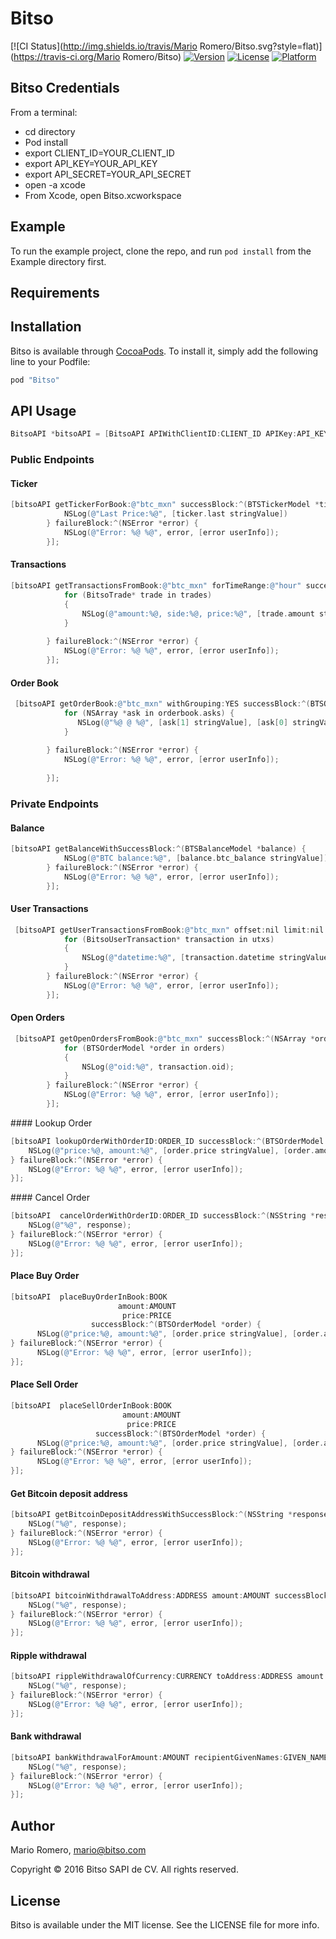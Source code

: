 # Bitso

[![CI Status](http://img.shields.io/travis/Mario Romero/Bitso.svg?style=flat)](https://travis-ci.org/Mario Romero/Bitso)
[![Version](https://img.shields.io/cocoapods/v/Bitso.svg?style=flat)](http://cocoapods.org/pods/Bitso)
[![License](https://img.shields.io/cocoapods/l/Bitso.svg?style=flat)](http://cocoapods.org/pods/Bitso)
[![Platform](https://img.shields.io/cocoapods/p/Bitso.svg?style=flat)](http://cocoapods.org/pods/Bitso)

## Bitso Credentials
From a terminal:
  - cd directory
  - Pod install
  - export CLIENT_ID=YOUR_CLIENT_ID
  - export API_KEY=YOUR_API_KEY
  - export API_SECRET=YOUR_API_SECRET
  - open -a xcode
  - From Xcode, open Bitso.xcworkspace
  


## Example

To run the example project, clone the repo, and run `pod install` from the Example directory first.

## Requirements

## Installation

Bitso is available through [CocoaPods](http://cocoapods.org). To install
it, simply add the following line to your Podfile:

```ruby
pod "Bitso"
```

## API Usage
```objective-c
BitsoAPI *bitsoAPI = [BitsoAPI APIWithClientID:CLIENT_ID APIKey:API_KEY APISecret:API_SECRET];
```

### Public Endpoints

#### Ticker
```objective-c
[bitsoAPI getTickerForBook:@"btc_mxn" successBlock:^(BTSTickerModel *ticker) {
            NSLog(@"Last Price:%@", [ticker.last stringValue])
        } failureBlock:^(NSError *error) {
            NSLog(@"Error: %@ %@", error, [error userInfo]);
        }];
```
#### Transactions
```objective-c
[bitsoAPI getTransactionsFromBook:@"btc_mxn" forTimeRange:@"hour" successBlock:^(NSArray *trades) {
            for (BitsoTrade* trade in trades)
            {
                NSLog(@"amount:%@, side:%@, price:%@", [trade.amount stringValue], trade.side, [trade.price stringValue]);
            }
            
        } failureBlock:^(NSError *error) {
            NSLog(@"Error: %@ %@", error, [error userInfo]);
        }];
```

#### Order Book

```objective-c
 [bitsoAPI getOrderBook:@"btc_mxn" withGrouping:YES successBlock:^(BTSOrderBookModel *orderbook) {
            for (NSArray *ask in orderbook.asks) {
               NSLog(@"%@ @ %@", [ask[1] stringValue], [ask[0] stringValue]);
            }
            
        } failureBlock:^(NSError *error) {
            NSLog(@"Error: %@ %@", error, [error userInfo]);
            
        }];
```

### Private Endpoints

#### Balance
```objective-c
[bitsoAPI getBalanceWithSuccessBlock:^(BTSBalanceModel *balance) {
            NSLog(@"BTC balance:%@", [balance.btc_balance stringValue]);
        } failureBlock:^(NSError *error) {
            NSLog(@"Error: %@ %@", error, [error userInfo]);
        }];
```

#### User Transactions
```objective-c
 [bitsoAPI getUserTransactionsFromBook:@"btc_mxn" offset:nil limit:nil sort:nil successBlock:^(NSArray *utxs) {
            for (BitsoUserTransaction* transaction in utxs)
            {
                NSLog(@"datetime:%@", [transaction.datetime stringValue]);
            }
        } failureBlock:^(NSError *error) {
            NSLog(@"Error: %@ %@", error, [error userInfo]);
        }];
```

#### Open Orders
```objective-c
 [bitsoAPI getOpenOrdersFromBook:@"btc_mxn" successBlock:^(NSArray *orders) {
            for (BTSOrderModel *order in orders)
            {
                NSLog(@"oid:%@", transaction.oid);
            }
        } failureBlock:^(NSError *error) {
            NSLog(@"Error: %@ %@", error, [error userInfo]);
        }];
```

#### Lookup Order
```objective-c
[bitsoAPI lookupOrderWithOrderID:ORDER_ID successBlock:^(BTSOrderModel *order) {
    NSLog(@"price:%@, amount:%@", [order.price stringValue], [order.amount stringValue]);
} failureBlock:^(NSError *error) {
    NSLog(@"Error: %@ %@", error, [error userInfo]);
}];
```

#### Cancel Order
```objective-c
[bitsoAPI  cancelOrderWithOrderID:ORDER_ID successBlock:^(NSString *response) {
    NSLog(@"%@", response);
} failureBlock:^(NSError *error) {
    NSLog(@"Error: %@ %@", error, [error userInfo]);
}];
```

#### Place Buy Order
```objective-c
[bitsoAPI  placeBuyOrderInBook:BOOK
                        amount:AMOUNT
                         price:PRICE
                  successBlock:^(BTSOrderModel *order) {
      NSLog(@"price:%@, amount:%@", [order.price stringValue], [order.amount stringValue]);
} failureBlock:^(NSError *error) {
      NSLog(@"Error: %@ %@", error, [error userInfo]);
}];
```

#### Place Sell Order
```objective-c
[bitsoAPI  placeSellOrderInBook:BOOK
                         amount:AMOUNT
                          price:PRICE
                   successBlock:^(BTSOrderModel *order) {
      NSLog(@"price:%@, amount:%@", [order.price stringValue], [order.amount stringValue]);
} failureBlock:^(NSError *error) {
      NSLog(@"Error: %@ %@", error, [error userInfo]);
}];
```

#### Get Bitcoin deposit address
```objective-c
[bitsoAPI getBitcoinDepositAddressWithSuccessBlock:^(NSString *response) {
    NSLog("%@", response);
} failureBlock:^(NSError *error) {
    NSLog(@"Error: %@ %@", error, [error userInfo]);
}];
```

#### Bitcoin withdrawal
```objective-c
[bitsoAPI bitcoinWithdrawalToAddress:ADDRESS amount:AMOUNT successBlock:^(NSString *response) {
    NSLog("%@", response);
} failureBlock:^(NSError *error) {
    NSLog(@"Error: %@ %@", error, [error userInfo]);
}];
```

#### Ripple withdrawal
```objective-c
[bitsoAPI rippleWithdrawalOfCurrency:CURRENCY toAddress:ADDRESS amount:AMOUNT successBlock:^(NSString *response) {
    NSLog("%@", response);
} failureBlock:^(NSError *error) {
    NSLog(@"Error: %@ %@", error, [error userInfo]);
}];
```

#### Bank withdrawal
```objective-c
[bitsoAPI bankWithdrawalForAmount:AMOUNT recipientGivenNames:GIVEN_NAMES familyNames:FAMILY_NAMES clabe:CLABE_SPEI notesRef:@"" numericRef:@"" successBlock:^(NSString *response) {
    NSLog("%@", response);
} failureBlock:^(NSError *error) {
    NSLog(@"Error: %@ %@", error, [error userInfo]);
}];
```

## Author

Mario Romero, mario@bitso.com

Copyright © 2016 Bitso SAPI de CV. All rights reserved.

## License

Bitso is available under the MIT license. See the LICENSE file for more info.
